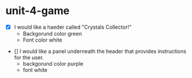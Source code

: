 # unit-4-game

- [x] I would like a haeder called "Crystals Collector!"
    * Backgorund color green
    * Font color white
- [] I would like a panel underneath the header that provides instructions for the user.
    * backgorund color purple
    * font white